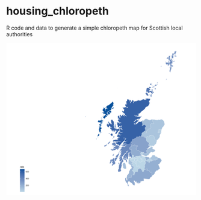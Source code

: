 # housing_chloropeth
R code and data to generate a simple chloropeth map for Scottish local authorities

![Screenshot](https://github.com/ScotGovAnalysis/housing_chloropeth/blob/main/la_map_test.png)
